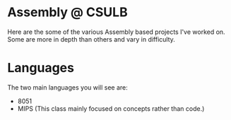 # Assembly @ CSULB
Here are the some of the various Assembly based projects I've worked on. Some are more in depth than others and vary in difficulty. 

# Languages
The two main languages you will see are:
* 8051 
* MIPS (This class mainly focused on concepts rather than code.)
